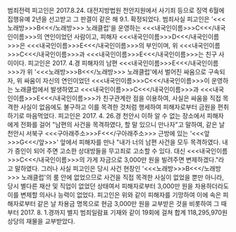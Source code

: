 범죄전력
피고인은 2017.8.24. 대전지방법원 천안지원에서 사기죄 등으로 징역 6월에 집행유예 2년을 선고받고 그 판결이 같은 해 9.1. 확정되었다.
범죄사실
피고인은 '<<<노래방>>>B<<</노래방>>> 노래클럽'을 운영하는 <<<내국인이름>>>C<<</내국인이름>>>의 연인이었던 사람이고, 피해자 <<<내국인이름>>>D<<</내국인이름>>>은 <<<내국인이름>>>E<<</내국인이름>>>의 부인이며, 위 <<<내국인이름>>>C<<</내국인이름>>>과 <<<내국인이름>>>E<<</내국인이름>>>는 친구 사이이다.
피고인은 2017. 4.경 피해자의 남편 <<<내국인이름>>>E<<</내국인이름>>>가 위 '<<<노래방>>>B<<</노래방>>> 노래클럽'에서 벌어진 싸움으로 구속되자, 위 싸움이 자신의 연인이었던 <<<내국인이름>>>C<<</내국인이름>>>이 운영하는 노래클럽에서 발생하였고 <<<내국인이름>>>C<<</내국인이름>>>과 <<<내국인이름>>>E<<</내국인이름>>>가 친구관계란 점을 이용하여, 사실은 싸움을 직접 목격한 사실이 없음에도 불구하고 이를 목격한 것처럼 행세하여 피해자로부터 금원을 편취하기로 마음먹었다.
피고인은 2017. 4. 26.경 천안시 이하 알 수 없는 장소에서 피해자에게 전화를 걸어 "남편의 사건을 목격하였다, 할 말 있으니 만나자"고 말하여, 같은 날 천안시 서북구 <<<구아래주소>>>F<<</구아래주소>>> 근방에 있는 '<<<앞>>>G<<</앞>>>' 앞에서 피해자를 만나 "내가 너의 남편 사건을 모두 목격하였다. 내가 증인이 되어 주면 고소한 상대방들을 무고죄로 고소할 수 있다. 대신 <<<내국인이름>>>C<<</내국인이름>>>의 가게 자금으로 3,000만 원을 빌려주면 변제하겠다."라고 말하였다.
그러나 사실 피고인은 당시 사건 현장인 '<<<노래방>>>B<<</노래방>>> 노래클럽'의 룸 안에 없었으므로 사건을 직접 목격한 사실이 없었을 뿐만 아니라, 당시 별다른 재산 및 직업이 없었던 상태여서 피해자로부터 3,000만 원을 차용하더라도 이를 변제할 의사나 능력이 없었다. 피고인은 위와 같이 피해자를 기망하여 이에 속은 피해자로부터 같은 날 차용금 명목으로 현금 3,000만 원을 교부받은 것을 비롯하여 그 때부터 2017. 8. 1.경까지 별지 범죄일람표 기재와 같이 19회에 걸쳐 합계 118,295,970원 상당의 재물을 교부받았다.